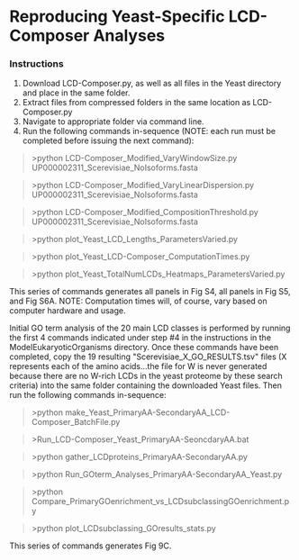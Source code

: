 # Reproducing Yeast-Specific LCD-Composer Analyses

### Instructions
1. Download LCD-Composer.py, as well as all files in the Yeast directory and place in the same folder.
2. Extract files from compressed folders in the same location as LCD-Composer.py
4. Navigate to appropriate folder via command line.
5. Run the following commands in-sequence (NOTE: each run must be completed before issuing the next command):

>\>python LCD-Composer_Modified_VaryWindowSize.py UP000002311_Scerevisiae_NoIsoforms.fasta

>\>python LCD-Composer_Modified_VaryLinearDispersion.py UP000002311_Scerevisiae_NoIsoforms.fasta

>\>python LCD-Composer_Modified_CompositionThreshold.py UP000002311_Scerevisiae_NoIsoforms.fasta

>\>python plot_Yeast_LCD_Lengths_ParametersVaried.py

>\>python plot_Yeast_LCD-Composer_ComputationTimes.py

>\>python plot_Yeast_TotalNumLCDs_Heatmaps_ParametersVaried.py

This series of commands generates all panels in Fig S4, all panels in Fig S5, and Fig S6A. NOTE: Computation times will, of course, vary based on computer hardware and usage.

Initial GO term analysis of the 20 main LCD classes is performed by running the first 4 commands indicated under step #4 in the instructions in the ModelEukaryoticOrganisms directory. Once these commands have been completed, copy the 19 resulting "Scerevisiae_X_GO_RESULTS.tsv" files (X represents each of the amino acids...the file for W is never generated because there are no W-rich LCDs in the yeast proteome by these search criteria) into the same folder containing the downloaded Yeast files. Then run the following commands in-sequence:

>\>python make_Yeast_PrimaryAA-SecondaryAA_LCD-Composer_BatchFile.py

>\>Run_LCD-Composer_Yeast_PrimaryAA-SeoncdaryAA.bat

>\>python gather_LCDproteins_PrimaryAA-SecondaryAA.py

>\>python Run_GOterm_Analyses_PrimaryAA-SecondaryAA_Yeast.py

>\>python Compare_PrimaryGOenrichment_vs_LCDsubclassingGOenrichment.py

>\>python plot_LCDsubclassing_GOresults_stats.py

This series of commands generates Fig 9C.



